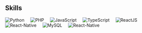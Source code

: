 ## Skills
<div>
        <img src="https://img.shields.io/badge/-Python-black?style=flat-square&amp;logo=python" alt="Python">&nbsp;&nbsp;&nbsp;&nbsp;
      <img src="https://img.shields.io/badge/-PHP-black?style=flat-square&amp;logo=php" alt="PHP">&nbsp;&nbsp;&nbsp;&nbsp;
      <img src="https://img.shields.io/badge/-JavaScript-black?style=flat-square&amp;logo=Javascript" alt="JavaScript">&nbsp;&nbsp;&nbsp;&nbsp;
      <img src="https://img.shields.io/badge/-TypeScript-black?style=flat-square&amp;logo=Typescript" alt="TypeScript">&nbsp;&nbsp;&nbsp;&nbsp;
      <img src="https://img.shields.io/badge/-ReactJS-black?style=flat-square&amp;logo=React" alt="ReactJS">&nbsp;&nbsp;&nbsp;&nbsp;
      <img src="https://img.shields.io/badge/-React--Native-black?style=flat-square&amp;logo=React" alt="React-Native">&nbsp;&nbsp;&nbsp;&nbsp;
      <img src="https://img.shields.io/badge/-MySQL-black?style=flat-square&amp;logo=MySQL" alt="MySQL">&nbsp;&nbsp;&nbsp;&nbsp;
      <img src="https://img.shields.io/badge/-Git-black?style=flat-square&amp;logo=git" alt="React-Native">&nbsp;&nbsp;&nbsp;&nbsp;
</div>
